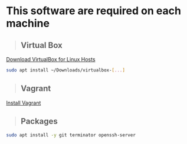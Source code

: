 # This software are required on each machine

> ## Virtual Box
[Download VirtualBox for Linux Hosts](https://www.virtualbox.org/wiki/Linux_Downloads)
```bash
sudo apt install ~/Downloads/virtualbox-[...]
```
> ## Vagrant
[Install Vagrant](https://developer.hashicorp.com/vagrant/downloads)

> ## Packages
```bash
sudo apt install -y git terminator openssh-server
```

